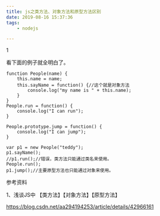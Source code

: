 ```yaml
---
title: js之类方法、对象方法和原型方法区别
date: 2019-08-16 15:37:36
tags:
	- nodejs

---
```


1

看下面的例子就全明白了。

```
function People(name) {
    this.name = name;
    this.sayName = function() {//这个就是对象方法
        console.log("my name is " + this.name);
    }
}
People.run = function() {
    console.log("I can run");
}

People.prototype.jump = function() {
    console.log("I can jump");
}

var p1 = new People("teddy");
p1.sayName();
//p1.run();//错误，类方法只能通过类名来使用。
People.run();
p1.jump();//主要原型方法也只能通过对象来使用。
```



参考资料

1、浅谈JS中 【类方法】【对象方法】【原型方法】

https://blog.csdn.net/aa294194253/article/details/42966161